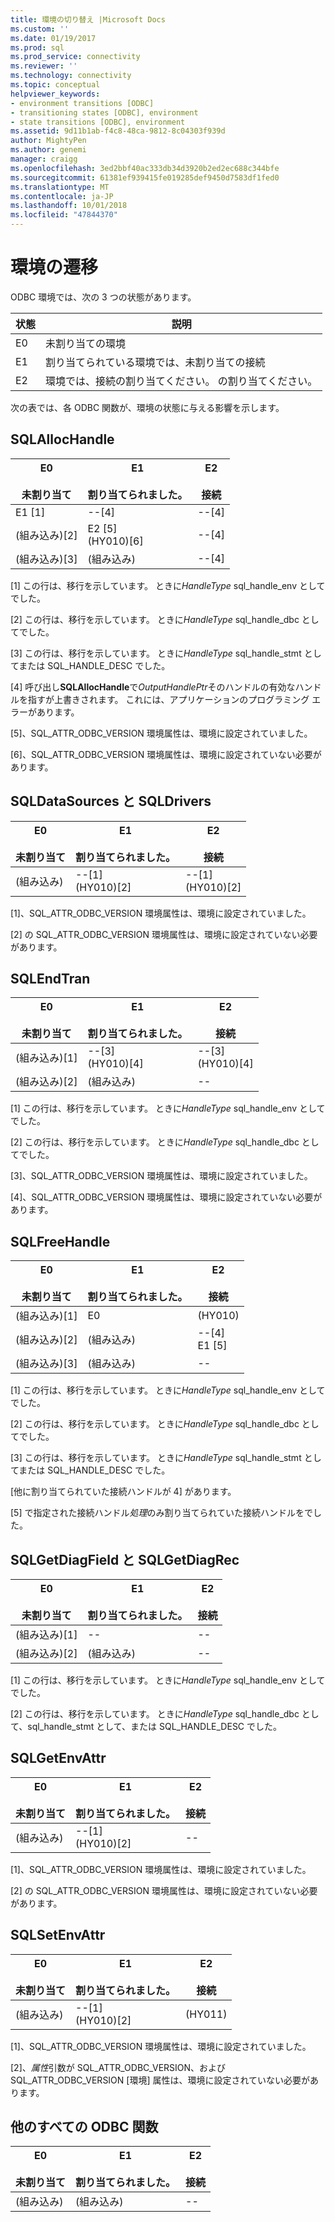 ```yaml
---
title: 環境の切り替え |Microsoft Docs
ms.custom: ''
ms.date: 01/19/2017
ms.prod: sql
ms.prod_service: connectivity
ms.reviewer: ''
ms.technology: connectivity
ms.topic: conceptual
helpviewer_keywords:
- environment transitions [ODBC]
- transitioning states [ODBC], environment
- state transitions [ODBC], environment
ms.assetid: 9d11b1ab-f4c8-48ca-9812-8c04303f939d
author: MightyPen
ms.author: genemi
manager: craigg
ms.openlocfilehash: 3ed2bbf40ac333db34d3920b2ed2ec688c344bfe
ms.sourcegitcommit: 61381ef939415fe019285def9450d7583df1fed0
ms.translationtype: MT
ms.contentlocale: ja-JP
ms.lasthandoff: 10/01/2018
ms.locfileid: "47844370"
---
```

# <a name="environment-transitions"></a>環境の遷移
ODBC 環境では、次の 3 つの状態があります。  
  
|状態|説明|  
|-----------|-----------------|  
|E0|未割り当ての環境|  
|E1|割り当てられている環境では、未割り当ての接続|  
|E2|環境では、接続の割り当てください。 の割り当てください。|  
  
 次の表では、各 ODBC 関数が、環境の状態に与える影響を示します。  
  
## <a name="sqlallochandle"></a>SQLAllocHandle  
  
|E0<br /><br /> 未割り当て|E1<br /><br /> 割り当てられました。|E2<br /><br /> 接続|  
|------------------------|----------------------|-----------------------|  
|E1 [1]|--[4]|--[4]|  
|(組み込み)[2]|E2 [5]<br />(HY010)[6]|--[4]|  
|(組み込み)[3]|(組み込み)|--[4]|  
  
 [1] この行は、移行を示しています。 ときに*HandleType* sql_handle_env としてでした。  
  
 [2] この行は、移行を示しています。 ときに*HandleType* sql_handle_dbc としてでした。  
  
 [3] この行は、移行を示しています。 ときに*HandleType* sql_handle_stmt としてまたは SQL_HANDLE_DESC でした。  
  
 [4] 呼び出し**SQLAllocHandle**で*OutputHandlePtr*そのハンドルの有効なハンドルを指すが上書きされます。 これには、アプリケーションのプログラミング エラーがあります。  
  
 [5]、SQL_ATTR_ODBC_VERSION 環境属性は、環境に設定されていました。  
  
 [6]、SQL_ATTR_ODBC_VERSION 環境属性は、環境に設定されていない必要があります。  
  
## <a name="sqldatasources-and-sqldrivers"></a>SQLDataSources と SQLDrivers  
  
|E0<br /><br /> 未割り当て|E1<br /><br /> 割り当てられました。|E2<br /><br /> 接続|  
|------------------------|----------------------|-----------------------|  
|(組み込み)|--[1]<br />(HY010)[2]|--[1]<br />(HY010)[2]|  
  
 [1]、SQL_ATTR_ODBC_VERSION 環境属性は、環境に設定されていました。  
  
 [2] の SQL_ATTR_ODBC_VERSION 環境属性は、環境に設定されていない必要があります。  
  
## <a name="sqlendtran"></a>SQLEndTran  
  
|E0<br /><br /> 未割り当て|E1<br /><br /> 割り当てられました。|E2<br /><br /> 接続|  
|------------------------|----------------------|-----------------------|  
|(組み込み)[1]|--[3]<br />(HY010)[4]|--[3]<br />(HY010)[4]|  
|(組み込み)[2]|(組み込み)|--|  
  
 [1] この行は、移行を示しています。 ときに*HandleType* sql_handle_env としてでした。  
  
 [2] この行は、移行を示しています。 ときに*HandleType* sql_handle_dbc としてでした。  
  
 [3]、SQL_ATTR_ODBC_VERSION 環境属性は、環境に設定されていました。  
  
 [4]、SQL_ATTR_ODBC_VERSION 環境属性は、環境に設定されていない必要があります。  
  
## <a name="sqlfreehandle"></a>SQLFreeHandle  
  
|E0<br /><br /> 未割り当て|E1<br /><br /> 割り当てられました。|E2<br /><br /> 接続|  
|------------------------|----------------------|-----------------------|  
|(組み込み)[1]|E0|(HY010)|  
|(組み込み)[2]|(組み込み)|--[4]<br />E1 [5]|  
|(組み込み)[3]|(組み込み)|--|  
  
 [1] この行は、移行を示しています。 ときに*HandleType* sql_handle_env としてでした。  
  
 [2] この行は、移行を示しています。 ときに*HandleType* sql_handle_dbc としてでした。  
  
 [3] この行は、移行を示しています。 ときに*HandleType* sql_handle_stmt としてまたは SQL_HANDLE_DESC でした。  
  
 [他に割り当てられていた接続ハンドルが 4] があります。  
  
 [5] で指定された接続ハンドル*処理*のみ割り当てられていた接続ハンドルをでした。  
  
## <a name="sqlgetdiagfield-and-sqlgetdiagrec"></a>SQLGetDiagField と SQLGetDiagRec  
  
|E0<br /><br /> 未割り当て|E1<br /><br /> 割り当てられました。|E2<br /><br /> 接続|  
|------------------------|----------------------|-----------------------|  
|(組み込み)[1]|--|--|  
|(組み込み)[2]|(組み込み)|--|  
  
 [1] この行は、移行を示しています。 ときに*HandleType* sql_handle_env としてでした。  
  
 [2] この行は、移行を示しています。 ときに*HandleType* sql_handle_dbc として、sql_handle_stmt として、または SQL_HANDLE_DESC でした。  
  
## <a name="sqlgetenvattr"></a>SQLGetEnvAttr  
  
|E0<br /><br /> 未割り当て|E1<br /><br /> 割り当てられました。|E2<br /><br /> 接続|  
|------------------------|----------------------|-----------------------|  
|(組み込み)|--[1]<br />(HY010)[2]|--|  
  
 [1]、SQL_ATTR_ODBC_VERSION 環境属性は、環境に設定されていました。  
  
 [2] の SQL_ATTR_ODBC_VERSION 環境属性は、環境に設定されていない必要があります。  
  
## <a name="sqlsetenvattr"></a>SQLSetEnvAttr  
  
|E0<br /><br /> 未割り当て|E1<br /><br /> 割り当てられました。|E2<br /><br /> 接続|  
|------------------------|----------------------|-----------------------|  
|(組み込み)|--[1]<br />(HY010)[2]|(HY011)|  
  
 [1]、SQL_ATTR_ODBC_VERSION 環境属性は、環境に設定されていました。  
  
 [2]、*属性*引数が SQL_ATTR_ODBC_VERSION、および SQL_ATTR_ODBC_VERSION [環境] 属性は、環境に設定されていない必要があります。  
  
## <a name="all-other-odbc-functions"></a>他のすべての ODBC 関数  
  
|E0<br /><br /> 未割り当て|E1<br /><br /> 割り当てられました。|E2<br /><br /> 接続|  
|------------------------|----------------------|-----------------------|  
|(組み込み)|(組み込み)|--|
